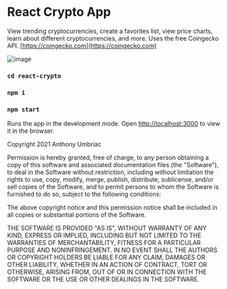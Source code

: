 # React Crypto App

View trending cryptocurrencies, create a favorites list, view price charts, learn about different cryptocurrencies, and more. Uses the free Coingecko API. [https://coingecko.com](https://coingecko.com)

![image](https://user-images.githubusercontent.com/6768725/144361475-adf8da65-1f88-4118-aee4-44ac7839bf36.png)

### `cd react-crypto`
### `npm i`
### `npm start`

Runs the app in the development mode.
Open [http://localhost:3000](http://localhost:3000) to view it in the browser.

Copyright 2021 Anthony Umbriac

Permission is hereby granted, free of charge, to any person obtaining a copy of this software and associated documentation files (the "Software"), to deal in the Software without restriction, including without limitation the rights to use, copy, modify, merge, publish, distribute, sublicense, and/or sell copies of the Software, and to permit persons to whom the Software is furnished to do so, subject to the following conditions:

The above copyright notice and this permission notice shall be included in all copies or substantial portions of the Software.

THE SOFTWARE IS PROVIDED "AS IS", WITHOUT WARRANTY OF ANY KIND, EXPRESS OR IMPLIED, INCLUDING BUT NOT LIMITED TO THE WARRANTIES OF MERCHANTABILITY, FITNESS FOR A PARTICULAR PURPOSE AND NONINFRINGEMENT. IN NO EVENT SHALL THE AUTHORS OR COPYRIGHT HOLDERS BE LIABLE FOR ANY CLAIM, DAMAGES OR OTHER LIABILITY, WHETHER IN AN ACTION OF CONTRACT, TORT OR OTHERWISE, ARISING FROM, OUT OF OR IN CONNECTION WITH THE SOFTWARE OR THE USE OR OTHER DEALINGS IN THE SOFTWARE.
